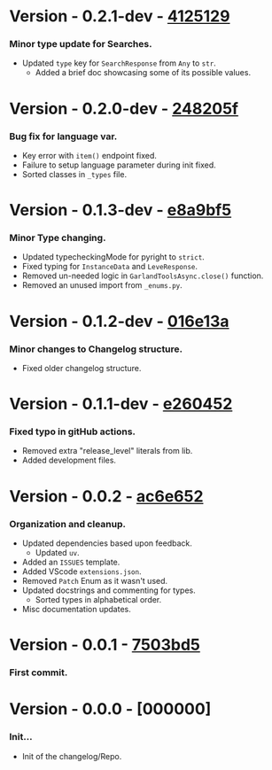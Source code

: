 # Version - 0.2.1-dev - [4125129](https://github.com/k8thekat/GarlandToolsAPI_wrapper/commit/4125129)
### Minor type update for Searches.
- Updated `type` key for `SearchResponse` from `Any` to `str`.
	- Added a brief doc showcasing some of its possible values.

# Version - 0.2.0-dev - [248205f](https://github.com/k8thekat/GarlandToolsAPI_wrapper/commit/248205f)
### Bug fix for language var.
- Key error with `item()` endpoint fixed.
- Failure to setup language parameter during init fixed.
- Sorted classes in `_types` file.

# Version - 0.1.3-dev - [e8a9bf5](https://github.com/k8thekat/GarlandToolsAPI_wrapper/commit/e8a9bf5)
### Minor Type changing.
- Updated typecheckingMode for pyright to `strict`.
- Fixed typing for `InstanceData` and `LeveResponse`.
- Removed un-needed logic in `GarlandToolsAsync.close()` function.
- Removed an unused import from `_enums.py`.

# Version - 0.1.2-dev - [016e13a](https://github.com/k8thekat/GarlandToolsAPI_wrapper/commit/016e13a)
### Minor changes to Changelog structure.
- Fixed older changelog structure.

# Version - 0.1.1-dev - [e260452](https://github.com/k8thekat/GarlandToolsAPI_wrapper/commit/e260452)
### Fixed typo in gitHub actions.
- Removed extra "release_level" literals from lib.
- Added development files.

# Version - 0.0.2 - [ac6e652](https://github.com/k8thekat/GarlandToolsAPI_wrapper/commit/ac6e652)
### Organization and cleanup.
- Updated dependencies based upon feedback.
	- Updated `uv`.
- Added an `ISSUES` template.
- Added VScode `extensions.json`.
- Removed `Patch` Enum as it wasn't used.
- Updated docstrings and commenting for types.
	- Sorted types in alphabetical order.
- Misc documentation updates.

# Version - 0.0.1 - [7503bd5](https://github.com/k8thekat/GarlandToolsAPI_wrapper/commit/7503bd5)
### First commit.

# Version - 0.0.0 - [000000] 
### Init...
- Init of the changelog/Repo.